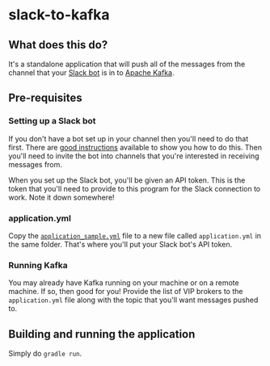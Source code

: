 # slack-to-kafka
## What does this do?

It's a standalone application that will push all of the messages from the channel that your [Slack bot](https://api.slack.com/bot-users) is in to [Apache Kafka](http://kafka.apache.org).

## Pre-requisites

### Setting up a Slack bot
If you don't have a bot set up in your channel then you'll need to do that first. There are [good instructions](https://api.slack.com/bot-users) available to show you how to do this. Then you'll need to invite the bot into channels that you're interested in receiving messages from.

When you set up the Slack bot, you'll be given an API token. This is the token that you'll need to provide to this program for the Slack connection to work. Note it down somewhere!

### application.yml
Copy the [`application_sample.yml`](https://github.com/jstanier/slack-to-kafka/blob/master/config/application_sample.yml) file to a new file called `application.yml` in the same folder. That's where you'll put your Slack bot's API token.

### Running Kafka
You may already have Kafka running on your machine or on a remote machine. If so, then good for you! Provide the list of VIP brokers to the `application.yml` file along with the topic that you'll want messages pushed to.

## Building and running the application
Simply do `gradle run`.
